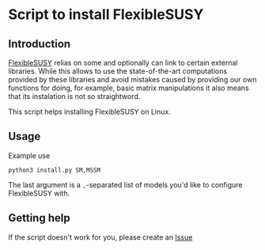 # Script to install FlexibleSUSY

## Introduction
[FlexibleSUSY](https://github.com/FlexibleSUSY/FlexibleSUSY) relias on some and optionally can link to certain external libraries.
While this allows to use the state-of-the-art computations provided by these libraries and avoid mistakes caused by providing our own functions for doing, for example, basic matrix manipulations it also means that its instalation is not so straightword.

This script helps installing FlexibleSUSY on Linux.
  
## Usage
Example use
```
python3 install.py SM,MSSM
```
The last argument is a `,`-separated list of models you'd like to configure FlexibleSUSY with.

## Getting help
If the script doesn't work for you, please create an [Issue](https://github.com/wkotlarski/install-flexiblesusy/issues)
